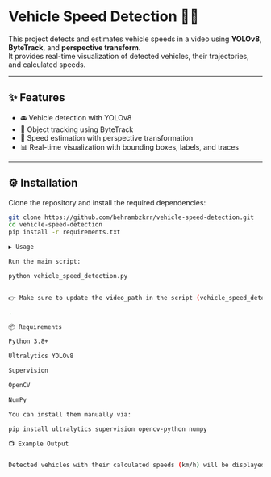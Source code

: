 # Vehicle Speed Detection 🚗💨

This project detects and estimates vehicle speeds in a video using **YOLOv8**, **ByteTrack**, and **perspective transform**.  
It provides real-time visualization of detected vehicles, their trajectories, and calculated speeds.

---

## ✨ Features
- 🚘 Vehicle detection with YOLOv8  
- 📍 Object tracking using ByteTrack  
- 📏 Speed estimation with perspective transformation  
- 📊 Real-time visualization with bounding boxes, labels, and traces  

---

## ⚙️ Installation

Clone the repository and install the required dependencies:

```bash
git clone https://github.com/behrambzkrr/vehicle-speed-detection.git
cd vehicle-speed-detection
pip install -r requirements.txt

▶️ Usage

Run the main script:

python vehicle_speed_detection.py


👉 Make sure to update the video_path in the script (vehicle_speed_detection.py) to your own video file path.

.

📦 Requirements

Python 3.8+

Ultralytics YOLOv8

Supervision

OpenCV

NumPy

You can install them manually via:

pip install ultralytics supervision opencv-python numpy

📺 Example Output


Detected vehicles with their calculated speeds (km/h) will be displayed directly on the video.
